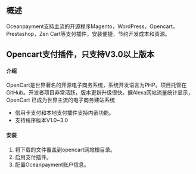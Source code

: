 <h2>概述</h4>
Oceanpayment支持主流的开源程序Magento，WordPress，Opencart，Prestashop，Zen Cart等支付插件，安装便捷，节约开发成本和资源。

<h2>Opencart支付插件，只支持V3.0以上版本</h2>
<h4>介绍</h4>
OpenCart是世界著名的开源电子商务系统，系统开发语言为PHP。项目托管在GitHub。开发者项目非常活跃，版本更新升级很快。据Alexa网站流量统计显示，OpenCart 已成为世界主流的电子商务建站系统

<ul>
  <li>信用卡支付和本地支付插件支持内嵌功能。</li>
  <li>支持程序版本V1.0~3.0</li>
</ul>
<h4>安装</h4>
<ol>
    <li>将下载的文件覆盖到opencart网站根目录。</li>
    <li>启用支付插件。</li>
    <li>配置Oceanpayment账户信息。</li>
</ol>

